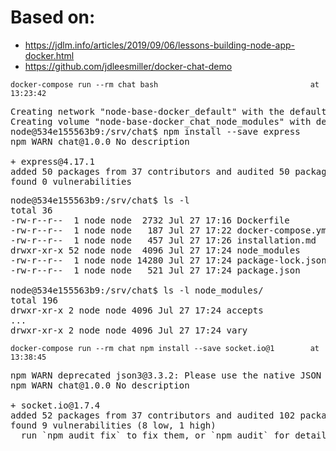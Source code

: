
# Based on:
- https://jdlm.info/articles/2019/09/06/lessons-building-node-app-docker.html
- https://github.com/jdleesmiller/docker-chat-demo

`docker-compose run --rm chat bash                                  at 13:23:42 `
<pre>
Creating network "node-base-docker_default" with the default driver
Creating volume "node-base-docker_chat_node_modules" with default driver
node@534e155563b9:/srv/chat$ npm install --save express
npm WARN chat@1.0.0 No description

+ express@4.17.1
added 50 packages from 37 contributors and audited 50 packages in 3.364s
found 0 vulnerabilities
</pre>


<pre>
node@534e155563b9:/srv/chat$ ls -l
total 36
-rw-r--r--  1 node node  2732 Jul 27 17:16 Dockerfile
-rw-r--r--  1 node node   187 Jul 27 17:22 docker-compose.yml
-rw-r--r--  1 node node   457 Jul 27 17:26 installation.md
drwxr-xr-x 52 node node  4096 Jul 27 17:24 node_modules
-rw-r--r--  1 node node 14280 Jul 27 17:24 package-lock.json
-rw-r--r--  1 node node   521 Jul 27 17:24 package.json

node@534e155563b9:/srv/chat$ ls -l node_modules/
total 196
drwxr-xr-x 2 node node 4096 Jul 27 17:24 accepts
...
drwxr-xr-x 2 node node 4096 Jul 27 17:24 vary
</pre>

`docker-compose run --rm chat npm install --save socket.io@1        at 13:38:45`
<pre>
npm WARN deprecated json3@3.3.2: Please use the native JSON object instead of JSON 3
npm WARN chat@1.0.0 No description

+ socket.io@1.7.4
added 52 packages from 37 contributors and audited 102 packages in 10.492s
found 9 vulnerabilities (8 low, 1 high)
  run `npm audit fix` to fix them, or `npm audit` for details
</pre>